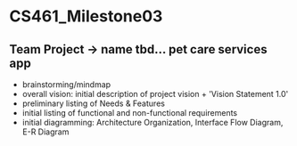 # CS461_Milestone03
## Team Project -> name tbd... pet care services app

* brainstorming/mindmap
* overall vision: initial description of project vision + 'Vision Statement 1.0'
* preliminary listing of Needs & Features
* initial listing of functional and non-functional requirements
* initial diagramming: Architecture Organization, Interface Flow Diagram, E-R Diagram